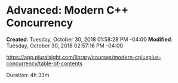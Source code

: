 # Advanced: Modern C++ Concurrency

**Created**: Tuesday, October 30, 2018 01:58:28 PM -04:00
**Modified**: Tuesday, October 30, 2018 02:57:16 PM -04:00


https://app.pluralsight.com/library/courses/modern-cplusplus-concurrency/table-of-contents

Duration: 4h 33m
